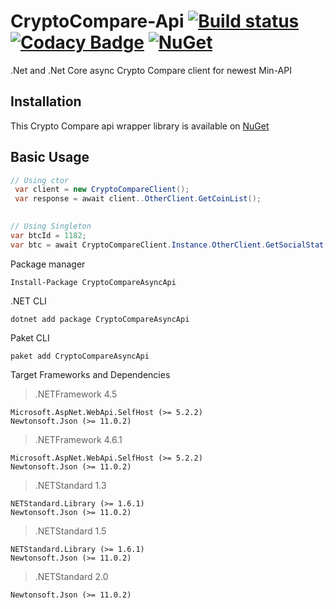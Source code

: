 # CryptoCompare-Api [![Build status](https://ci.appveyor.com/api/projects/status/iaccxxc7mb6us3yl/branch/master?svg=true)](https://ci.appveyor.com/project/tosunthex/cryptocompare-api/branch/master) [![Codacy Badge](https://api.codacy.com/project/badge/Grade/e3355681d430459aa12e37221929d9e7)](https://www.codacy.com/app/tosunthex/CryptoCompare-Api?utm_source=github.com&amp;utm_medium=referral&amp;utm_content=tosunthex/CryptoCompare-Api&amp;utm_campaign=Badge_Grade) [![NuGet](https://img.shields.io/nuget/v/CryptoCompareAsyncApi.svg)](https://www.nuget.org/packages/CryptoCompareAsyncApi/)
.Net and .Net Core async Crypto Compare client for newest Min-API



## Installation
This Crypto Compare api wrapper library is available on [NuGet](https://www.nuget.org/packages/CryptoCompareAsyncApi/)

## Basic Usage
````csharp
// Using ctor
 var client = new CryptoCompareClient();
 var response = await client..OtherClient.GetCoinList();
 

// Using Singleton 
var btcId = 1182;
var btc = await CryptoCompareClient.Instance.OtherClient.GetSocialStat(btcId);
````

Package manager
````
Install-Package CryptoCompareAsyncApi
````
.NET CLI
````
dotnet add package CryptoCompareAsyncApi
````
Paket CLI
````
paket add CryptoCompareAsyncApi
````

Target Frameworks and Dependencies
> .NETFramework 4.5
```
Microsoft.AspNet.WebApi.SelfHost (>= 5.2.2)
Newtonsoft.Json (>= 11.0.2)
```

>.NETFramework 4.6.1
```
Microsoft.AspNet.WebApi.SelfHost (>= 5.2.2)
Newtonsoft.Json (>= 11.0.2)
```

>.NETStandard 1.3
```
NETStandard.Library (>= 1.6.1)
Newtonsoft.Json (>= 11.0.2)
```

>.NETStandard 1.5
```
NETStandard.Library (>= 1.6.1)
Newtonsoft.Json (>= 11.0.2)
```

>.NETStandard 2.0
```
Newtonsoft.Json (>= 11.0.2)
```
